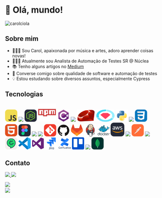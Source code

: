 # 👋 Olá, mundo!
 
<p align="left"> <img src="https://komarev.com/ghpvc/?username=cciola&label=Profile%20views&color=0e75b6&style=flat" alt="carolciola" /> </p> 

## Sobre mim
* 🙋🏻‍♀️ Sou Carol, apaixonada por música e artes, adoro aprender coisas novas!
* 👩🏻‍💻 Atualmente sou Analista de Automação de Testes SR @ Núclea</br>
* 📚 Tenho alguns artigos no <a href="https://carolciola.medium.com/">Medium</a></br>
* 💬 Converse comigo sobre qualidade de software e automação de testes</br>
* 💡 Estou estudando sobre diversos assuntos, especialmente Cypress</br>

## Tecnologias
<img height="40em" src="https://github.com/tandpfun/skill-icons/blob/main/icons/JavaScript.svg"/>
<img height="40em" src="https://user-images.githubusercontent.com/68279555/200387386-276c709f-380b-46cc-81fd-f292985927a8.png"/>
<img height="40em" src="https://github.com/tandpfun/skill-icons/blob/main/icons/NodeJS-Dark.svg"/>
<img height="60em" width="60em" src="https://github.com/devicons/devicon/blob/master/icons/npm/npm-original-wordmark.svg"/>
<img height="40em" src="https://github.com/devicons/devicon/blob/master/icons/csharp/csharp-original.svg"/>
<img height="40em" src="https://www.nuget.org/profiles/nuget/avatar?imageSize=512"/>
<img height="40em" width="60em"  src="https://github.com/devicons/devicon/blob/master/icons/ruby/ruby-original.svg"/>
<img height="40em" width="60em" src="https://github.com/devicons/devicon/blob/master/icons/rspec/rspec-original.svg"/>
<img height="40em" src="https://github.com/devicons/devicon/blob/master/icons/python/python-original.svg"/>
<img height="40em" src="https://www.mantisbt.org/images/mantis_logo_262x90.png"/>
<img height="40em" src="https://github.com/tandpfun/skill-icons/blob/main/icons/CSS.svg"/>
<img height="40em" src="https://github.com/tandpfun/skill-icons/blob/main/icons/HTML.svg"/>
<img height="40em" src="https://github.com/tandpfun/skill-icons/blob/main/icons/Figma-Dark.svg"/>
<img height="40em" src="https://upload.wikimedia.org/wikipedia/commons/5/54/K6-load-testing-tool-logo.svg"/>
<img height="40em" src="https://jmeter.apache.org/images/logo.svg"/>
<img height="40em" src="https://github.com/tandpfun/skill-icons/blob/main/icons/Git.svg"/>
<img height="40em" idth="60em" src="https://github.com/devicons/devicon/blob/master/icons/github/github-original.svg"/>
<img height="40em" idth="60em" src="https://github.com/devicons/devicon/blob/master/icons/gitlab/gitlab-original.svg"/>
<img height="40em" src="https://github.com/devicons/devicon/blob/master/icons/jenkins/jenkins-original.svg"/>
<img height="40em" src="https://raw.githubusercontent.com/devicons/devicon/master/icons/docker/docker-original-wordmark.svg"/>
<img height="45em" src="https://github.com/tandpfun/skill-icons/blob/main/icons/AWS-Dark.svg"/>
<img height="40em" src="https://camo.githubusercontent.com/23db4cf88995cc1792f8ba7d387050cdabe3c491207910db64b305c05f0b93ba/68747470733a2f2f75706c6f61642e77696b696d656469612e6f72672f77696b6970656469612f636f6d6d6f6e732f642f64352f53656c656e69756d5f4c6f676f2e706e67"/>
<img height="40em" src="https://github.com/tandpfun/skill-icons/blob/main/icons/Postman.svg"/>
<img height="40em" src="https://user-images.githubusercontent.com/25181517/186711335-a3729606-5a78-4496-9a36-06efcc74f800.png"/>
<img height="40em" src="https://github.com/tandpfun/skill-icons/blob/main/icons/Gherkin-Light.svg"/>
<img height="40em" src="https://github.com/devicons/devicon/blob/master/icons/vscode/vscode-original.svg"/>
<img height="40em" src="https://github.com/devicons/devicon/blob/master/icons/visualstudio/visualstudio-plain.svg"/>
<img height="40em" src="https://github.com/devicons/devicon/blob/master/icons/jira/jira-original-wordmark.svg"/>
<img height="40em" src="https://github.com/devicons/devicon/blob/master/icons/confluence/confluence-original-wordmark.svg"/>
<img height="40em" src="https://github.com/devicons/devicon/blob/master/icons/trello/trello-plain.svg"/>
<img height="40em" src="https://camo.githubusercontent.com/42dfd0950d93092d82d677877fe87d5bab1e2acccc1110bf0f9dd755988ccb7e/68747470733a2f2f7777772e7376677265706f2e636f6d2f73686f772f3330333232392f6d6963726f736f66742d73716c2d7365727665722d6c6f676f2e737667"/>
<img height="40em" src="https://github.com/tandpfun/skill-icons/blob/main/icons/MongoDB.svg"/>

## Contato
<a href="https://www.linkedin.com/in/carol-ciola"> <img height="31em" src="https://img.shields.io/badge/LinkedIn-0077B5?style=for-the-badge&logo=linkedin&logoColor=white"/>
</a>
<a href="mailto:carol.ciola@gmail.com">
<img height="31em" src="https://img.shields.io/badge/Gmail-D14836?style=for-the-badge&logo=gmail&logoColor=white"/>
</a>

<div>
<a href="https://github.com/cciola">
<img height="180em" src="https://github-readme-stats.vercel.app/api?username=cciola&show_icons=true&theme=dracula&include_all_commits=true&count_private=true"/>
 </div>
<div>
<img height="180em" src="https://github-readme-stats.vercel.app/api/top-langs/?username=cciola&layout=compact&langs_count=7&theme=dracula"/>
 </div>
